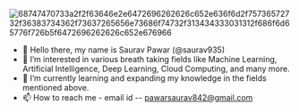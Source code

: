 


![68747470733a2f2f63646e2e6472696262626c652e636f6d2f75736572732f36383734362f73637265656e73686f74732f313434333031312f686f6d65776f726b5f6472696262626c652e676966](https://user-images.githubusercontent.com/75733364/119969531-51b54580-bfcc-11eb-94ee-4a168911730c.gif)





- 👋 Hello there, my name is  Saurav Pawar (@saurav935)
- 👀 I’m interested in various breath taking fields like Machine Learning, Artificial Intelligence, Deep Learning, Cloud Computing, and many more.
- 🌱 I’m currently learning and expanding my knowledge in the fields mentioned above.
- 📫 How to reach me - email id -- pawarsaurav842@gmail.com

<!---
saurav935/saurav935 is a ✨ special ✨ repository because its `README.md` (this file) appears on your GitHub profile.
You can click the Preview link to take a look at your changes.
--->

